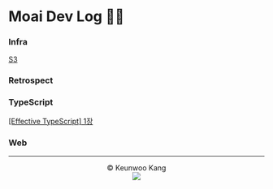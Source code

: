 # Moai Dev Log 🧑‍💻<br>

### Infra
<a href="./posts/Infra/S3.md">S3</a><br/>
### Retrospect
### TypeScript
<a href="./posts/TypeScript/Effective TypeScript/1장.md">[Effective TypeScript] 1장</a><br/>
### Web
---

<div align="center">
© Keunwoo Kang<br>
  <a target="_blank" href="mailto:moaikang.dev@gmail.com?subject=Hello%20Ileri,%20From%20Github"><img src="https://img.shields.io/badge/gmail-%23D14836.svg?&style=flat-square&logo=gmail&logoColor=white" /></a>
  <br>
</div>
